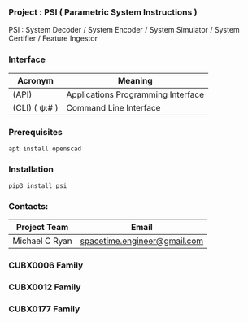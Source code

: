 ### Project : PSI ( Parametric System Instructions )

PSI : System Decoder / System Encoder / System Simulator / System Certifier / Feature Ingestor

### Interface


| Acronym               | Meaning                              |
| --------------------- | ------------------------------------ |
| (API)                 | Applications Programming Interface   |
| (CLI)  ( ψ:# )        | Command Line Interface               |

### Prerequisites

    apt install openscad

### Installation

    pip3 install psi


### Contacts:

| Project Team          | Email                          |
| --------------------- | ------------------------------ |
| Michael C Ryan        | spacetime.engineer@gmail.com   |


### CUBX0006 Family

### CUBX0012 Family

### CUBX0177 Family
